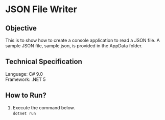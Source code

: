 # JSON File Writer

## Objective
This is to show how to create a console application to read a JSON file. A sample JSON file, sample.json, is provided in the AppData folder.

## Technical Specification
Language: C# 9.0\
Framework: .NET 5

## How to Run?
1. Execute the command below.\
   `dotnet run`